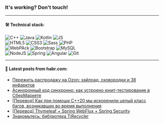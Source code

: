### It's working? Don't touch!

---

#### 🛠️ Technical stack:

![C++](https://img.shields.io/badge/C++-informational?logo=c%2B%2B&style=flat&logoColor=white&color=9C033A)
![Java](https://img.shields.io/badge/Java-informational?logo=java&style=flat&logoColor=white&color=007396)
![Kotlin](https://img.shields.io/badge/Kotlin-informational?logo=Kotlin&style=flat&logoColor=white&color=0095D5)
![JS](https://img.shields.io/badge/JS-informational?logo=javaScript&style=flat&logoColor=black&color=F7Df1E) <br>
![HTML5](https://img.shields.io/badge/HTML5-informational?logo=html5&style=flat&logoColor=white&color=E34F26)
![CSS3](https://img.shields.io/badge/CSS3-informational?logo=css3&style=flat&logoColor=white&color=157286)
![Sass](https://img.shields.io/badge/Saas-informational?logo=sass&style=flat&logoColor=white&color=hotpink)
![PHP](https://img.shields.io/badge/PHP-informational?logo=php&style=flat&logoColor=white&color=777BB4) <br>
![WebPAck](https://img.shields.io/badge/WebPack-informational?logo=webPack&style=flat&logoColor=white&color=FF6F00)
![Bootstrap](https://img.shields.io/badge/Bootstrap-informational?logo=Bootstrap&style=flat&logoColor=white&color=7952B3)
![MySQL](https://img.shields.io/badge/MySQL-informational?logo=MySQL&style=flat&logoColor=white&color=00f) <br>
![NodeJS](https://img.shields.io/badge/NodeJS-informational?logo=node.js&style=flat&logoColor=white&color=43853D)
![Spring](https://img.shields.io/badge/Spring-informational?logo=Spring&style=flat&logoColor=white&color=0A9EDC)
![Angular](https://img.shields.io/badge/Vue-informational?logo=vue.js&style=flat&logoColor=white&color=red)
![Git](https://img.shields.io/badge/Git-informational?logo=git&style=flat&logoColor=white&color=darkorange)

___

#### 💬 Latest posts from habr.com:

<!-- BLOG-POST-LIST:START -->
- [Пережить распродажу на Ozon: хайлоад, сковородки и 38 инфарктов](https://habr.com/ru/post/664472/?utm_source=habrahabr&utm_medium=rss&utm_campaign=664472)
- [Асинхронный код синхронно: как устроено юнит-тестирование в СберМаркете](https://habr.com/ru/post/665512/?utm_source=habrahabr&utm_medium=rss&utm_campaign=665512)
- [[Перевод] Как при помощи С++20 мы искоренили целый класс багов, возникавших во время выполнения](https://habr.com/ru/post/665966/?utm_source=habrahabr&utm_medium=rss&utm_campaign=665966)
- [[Перевод] Thymeleaf + Spring WebFlux + Spring Security](https://habr.com/ru/post/665952/?utm_source=habrahabr&utm_medium=rss&utm_campaign=665952)
- [Знакомьтесь: библиотека TiRecycler](https://habr.com/ru/post/665930/?utm_source=habrahabr&utm_medium=rss&utm_campaign=665930)
<!-- BLOG-POST-LIST:END -->
